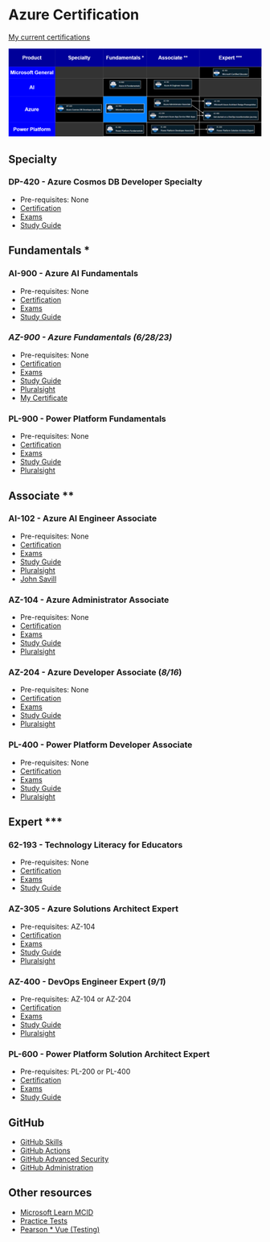 # Azure Certification

[My current certifications](https://learn.microsoft.com/en-us/users/glensouza/credentials)

![Pre-requisites](prerequisites.drawio.png)

## Specialty

### DP-420 - Azure Cosmos DB Developer Specialty

- Pre-requisites: None
- [Certification](https://learn.microsoft.com/en-us/certifications/azure-cosmos-db-developer-specialty)
- [Exams](https://learn.microsoft.com/en-us/certifications/exams/dp-420/)
- [Study Guide](https://learn.microsoft.com/en-us/certifications/resources/study-guides/dp-420)

## Fundamentals *

### AI-900 - Azure AI Fundamentals

- Pre-requisites: None
- [Certification](https://learn.microsoft.com/en-us/certifications/azure-ai-fundamentals)
- [Exams](https://learn.microsoft.com/en-us/certifications/exams/ai-900)
- [Study Guide](https://learn.microsoft.com/en-us/certifications/resources/study-guides/ai-900)

### ***AZ-900 - Azure Fundamentals (6/28/23)***

- Pre-requisites: None
- [Certification](https://learn.microsoft.com/en-us/certifications/azure-fundamentals)
- [Exams](https://learn.microsoft.com/en-us/certifications/exams/az-900)
- [Study Guide](https://learn.microsoft.com/en-us/certifications/resources/study-guides/AZ-900)
- [Pluralsight](https://app.pluralsight.com/library/courses/az-900-microsoft-azure-fundamentals-2)
- [My Certificate](https://learn.microsoft.com/api/credentials/share/en-us/GlenSouza/D9ECFA715A9946FD?sharingId=670D3D659176C7C3)

### PL-900 - Power Platform Fundamentals

- Pre-requisites: None
- [Certification](https://learn.microsoft.com/en-us/certifications/power-platform-fundamentals)
- [Exams](https://learn.microsoft.com/en-us/certifications/exams/pl-900)
- [Study Guide](https://learn.microsoft.com/en-us/certifications/resources/study-guides/pl-900)
- [Pluralsight](https://app.pluralsight.com/paths/certificate/microsoft-power-platform-fundamentals-pl-900)

## Associate **

### AI-102 - Azure AI Engineer Associate

- Pre-requisites: None
- [Certification](https://learn.microsoft.com/en-us/certifications/azure-ai-engineer)
- [Exams](https://learn.microsoft.com/en-us/certifications/exams/ai-102)
- [Study Guide](https://learn.microsoft.com/en-us/certifications/resources/study-guides/ai-102)
- [Pluralsight](https://app.pluralsight.com/paths/certificate/microsoft-exam-ai-102-designing-and-implementing-a-microsoft-azure-ai-solution)
- [John Savill](https://youtu.be/I7fdWafTcPY)

### AZ-104 - Azure Administrator Associate

- Pre-requisites: None
- [Certification](https://learn.microsoft.com/en-us/certifications/azure-administrator)
- [Exams](https://learn.microsoft.com/en-us/certifications/exams/az-104)
- [Study Guide](https://learn.microsoft.com/en-us/certifications/resources/study-guides/az-104)
- [Pluralsight](https://app.pluralsight.com/library/courses/az-104-microsoft-azure-adminstrator-certification-prep)

### AZ-204 - Azure Developer Associate (*8/16*)

- Pre-requisites: None
- [Certification](https://learn.microsoft.com/en-us/certifications/azure-developer)
- [Exams](https://learn.microsoft.com/en-us/certifications/exams/az-204)
- [Study Guide](https://learn.microsoft.com/en-us/certifications/resources/study-guides/az-204)
- [Pluralsight](https://app.pluralsight.com/paths/certificate/developing-solutions-for-microsoft-azure-az-204)

### PL-400 - Power Platform Developer Associate

- Pre-requisites: None
- [Certification](https://learn.microsoft.com/en-us/certifications/power-platform-developer-associate)
- [Exams](https://learn.microsoft.com/en-us/certifications/exams/pl-400)
- [Study Guide](https://learn.microsoft.com/en-us/certifications/resources/study-guides/pl-400)
- [Pluralsight](https://app.pluralsight.com/paths/certificate/microsoft-power-platform-developer-associate-pl-400)

## Expert ***

### 62-193 - Technology Literacy for Educators

- Pre-requisites: None
- [Certification](https://learn.microsoft.com/en-us/certifications/microsoft-certified-educator)
- [Exams](https://learn.microsoft.com/en-us/certifications/exams/62-193)
- [Study Guide](https://query.prod.cms.rt.microsoft.com/cms/api/am/binary/RE4vHlU)

### AZ-305 - Azure Solutions Architect Expert

- Pre-requisites: AZ-104
- [Certification](https://learn.microsoft.com/en-us/certifications/azure-solutions-architect)
- [Exams](https://learn.microsoft.com/en-us/certifications/exams/az-305)
- [Study Guide](https://learn.microsoft.com/en-us/certifications/resources/study-guides/az-305)
- [Pluralsight](https://app.pluralsight.com/library/courses/az-305-designing-microsoft-azure-infrastructure-solutions)

### AZ-400 - DevOps Engineer Expert (*9/1*)

- Pre-requisites: AZ-104 or AZ-204
- [Certification](https://learn.microsoft.com/en-us/certifications/devops-engineer)
- [Exams](https://learn.microsoft.com/en-us/certifications/exams/az-400)
- [Study Guide](https://learn.microsoft.com/en-us/certifications/resources/study-guides/az-400)
- [Pluralsight](https://app.pluralsight.com/library/courses/az-400-designing-implementing-microsoft-devops-solutions)

### PL-600 - Power Platform Solution Architect Expert

- Pre-requisites: PL-200 or PL-400
- [Certification](https://learn.microsoft.com/en-us/certifications/power-platform-solution-architect-expert)
- [Exams](https://learn.microsoft.com/en-us/certifications/exams/pl-600)
- [Study Guide](https://learn.microsoft.com/en-us/certifications/resources/study-guides/pl-600)

## GitHub

- [GitHub Skills](https://skills.github.com)
- [GitHub Actions](https://learn.microsoft.com/en-us/users/githubtraining/collections/n5p4a5z7keznp5)
- [GitHub Advanced Security](https://learn.microsoft.com/en-us/users/githubtraining/collections/rqymc6yw8q5rey)
- [GitHub Administration](https://learn.microsoft.com/en-us/users/githubtraining/collections/mom7u1gzjdxw03)

## Other resources

- [Microsoft Learn MCID](https://learn.microsoft.com/en-us/users/glensouza)
- [Practice Tests](https://teams.measureup.com/teams/tests/student)
- [Pearson * Vue (Testing)](https://home.pearsonvue.com/microsoft)
